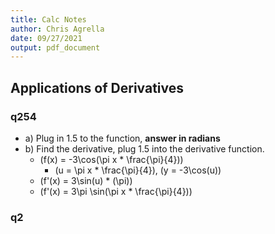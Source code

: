 ```yaml
---
title: Calc Notes
author: Chris Agrella
date: 09/27/2021
output: pdf_document
---
```


## Applications of Derivatives

### q254

- a) Plug in 1.5 to the function, __answer in radians__
- b) Find the derivative, plug 1.5 into the derivative function.
  - \(f(x) = -3\cos(\pi x * \frac{\pi}{4})\)
    - \(u = \pi x * \frac{\pi}{4}\), \(y = -3\cos(u)\)
  - \(f'(x) = 3\sin(u) * (\pi)\)
  - \(f'(x) = 3\pi \sin(\pi x * \frac{\pi}{4})\)

### q2